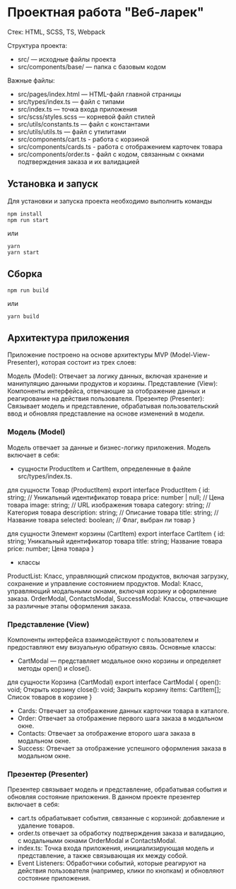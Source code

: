 # Проектная работа "Веб-ларек"

Стек: HTML, SCSS, TS, Webpack

Структура проекта:
- src/ — исходные файлы проекта
- src/components/base/ — папка с базовым кодом

Важные файлы:
- src/pages/index.html — HTML-файл главной страницы
- src/types/index.ts — файл с типами
- src/index.ts — точка входа приложения
- src/scss/styles.scss — корневой файл стилей
- src/utils/constants.ts — файл с константами
- src/utils/utils.ts — файл с утилитами
- src/components/cart.ts - работа с корзиной
- src/components/cards.ts - работа с отображением карточек товара
- src/components/order.ts - файл с кодом, связанным с окнами подтверждения заказа и их валидацией

## Установка и запуск
Для установки и запуска проекта необходимо выполнить команды

```
npm install
npm run start
```

или

```
yarn
yarn start
```
## Сборка

```
npm run build
```

или

```
yarn build
```

## Архитектура приложения
Приложение построено на основе архитектуры MVP (Model-View-Presenter), которая состоит из трех слоев:

Модель (Model): Отвечает за логику данных, включая хранение и манипуляцию данными продуктов и корзины.
Представление (View): Компоненты интерфейса, отвечающие за отображение данных и реагирование на действия пользователя.
Презентер (Presenter): Связывает модель и представление, обрабатывая пользовательский ввод и обновляя представление на основе изменений в модели.

### Модель (Model)

Модель отвечает за данные и бизнес-логику приложения. Модель включает в себя:
- сущности ProductItem и CartItem, определенные в файле src/types/index.ts.

для сущности Товар (ProductItem)
export interface ProductItem {
id: string;               // Уникальный идентификатор товара
price: number | null;     // Цена товара
image: string;            // URL изображения товара
category: string;         // Категория товара
description: string;      // Описание товара
title: string;            // Название товара
selected: boolean;        // Флаг, выбран ли товар
}

для сущности Элемент корзины (CartItem)
export interface CartItem {
id: string;               Уникальный идентификатор товара
title: string;            Название товара
price: number;            Цена товара
} 

- классы

ProductList: Класс, управляющий списком продуктов, включая загрузку, сохранение и управление состоянием продуктов.
Modal: Класс, управляющий модальными окнами, включая корзину и оформление заказа.
OrderModal, ContactsModal, SuccessModal: Классы, отвечающие за различные этапы оформления заказа.

### Представление (View)
Компоненты интерфейса взаимодействуют с пользователем и предоставляют ему визуальную обратную связь. Основные классы:

- CartModal — представляет модальное окно корзины и определяет методы open() и close().

для сущности Корзина (CartModal)
export interface CartModal {
open(): void;              Открыть корзину
close(): void;             Закрыть корзину
items: CartItem[];         Список товаров в корзине
}

- Cards: Отвечает за отображение данных карточки товара в каталоге.
- Order: Отвечает за отображение первого шага заказа в модальном окне.
- Contacts: Отвечает за отображение второго шага заказа в модальном окне.
- Success: Отвечает за отображение успешного оформления заказа в модальном окне.

###  Презентер (Presenter)
Презентер связывает модель и представление, обрабатывая события и обновляя состояние приложения. В данном проекте презентер включает в себя:
- cart.ts обрабатывает события, связанные с корзиной: добавление и удаление товаров.
- order.ts отвечает за обработку подтверждения заказа и валидацию, с модальными окнами OrderModal и ContactsModal.
- index.ts: Точка входа приложения, инициализирующая модель и представление, а также связывающая их между собой. 
- Event Listeners: Обработчики событий, которые реагируют на действия пользователя (например, клики по кнопкам) и обновляют состояние приложения.